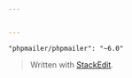 ```yaml
---


---
```


<pre class=" language-json"><code class="prism  language-json"><span class="token string">"phpmailer/phpmailer"</span><span class="token punctuation">:</span> <span class="token string">"~6.0"</span>
</code></pre>
<blockquote>
<p>Written with <a href="https://stackedit.io/">StackEdit</a>.</p>
</blockquote>

